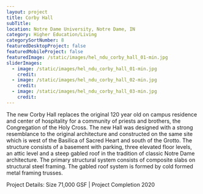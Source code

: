 ```yaml
---
layout: project
title: Corby Hall
subTitle:
location: Notre Dame University, Notre Dame, IN
category: Higher Education/Living
categorySortNumber: 8
featuredDesktopProject: false
featuredMobileProject: false
featuredImage: /static/images/hel_ndu_corby_hall_01-min.jpg
sliderImages:
  - image: /static/images/hel_ndu_corby_hall_01-min.jpg
    credit:
  - image: /static/images/hel_ndu_corby_hall_02-min.jpg
    credit:
  - image: /static/images/hel_ndu_corby_hall_03-min.jpg
    credit:
---
```

The new Corby Hall replaces the original 120 year old on campus residence and center of hospitality for a community of priests and brothers, the Congregation of the Holy Cross. The new Hall was designed with a strong resemblance to the original architecture and constructed on the same site which is west of the Basilica of Sacred Heart and south of the Grotto. The structure consists of a basement with parking, three elevated floor levels, an attic level and a steep gabled roof in the tradition of classic Notre Dame architecture. The primary structural system consists of composite slabs on structural steel framing. The gabled roof system is formed by cold formed metal framing trusses. 

Project Details: Size 71,000 GSF | Project Completion 2020
































